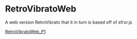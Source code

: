 # RetroVibratoWeb
A web version RetroVibrato that it in turn is based off of sfrxr.js

[RetroVibratoWeb_P1](RetroVibratoWeb_P1.mp4)
